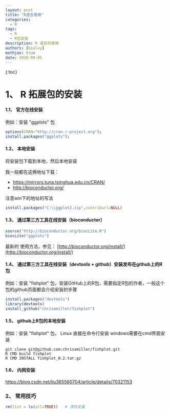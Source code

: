 ```yaml
---
layout: post
title: "R语言使用"
categories: 
  - R
tags: 
  - R
  - R包安装
description: R 语言的使用
authors: [biolxy]
mathjax: true
date: 2018-09-05
---
```



{:toc}






# 1、 R 拓展包的安装

#### 1.1、 官方在线安装
例如：安装 "ggplots" 包
```R
options(CRAN="http://cran.r-project.org");
install.packages("ggplots");
```

#### 1.2、 本地安装

将安装包下载到本地，然后本地安装

我一般都在这俩地址下载：

- https://mirrors.tuna.tsinghua.edu.cn/CRAN/
- http://bioconductor.org/

注意win下的地址的写法

```R
install.packages("C:\\ggplot2.zip",contriburl=NULL)
```

#### 1.3、 通过第三方工具在线安装（bioconductor）

```R
source("http://bioconductor.org/biocLite.R")
biocLite("ggplots")
```
最新的 使用方法，参见：
[http://bioconductor.org/install/](http://bioconductor.org/install/)

#### 1.4、 通过第三方工具在线安装（devtools + github）安装发布在github上的R包

例如：安装 "fishplot" 包，安装GitHub上的R包，需要指定R包的作者，一般这个包的github页面都会介绍安装的步骤  

```R
install.packages("devtools")
library(devtools)
install_github("chrisamiller/fishplot")
```

#### 1.5、 github上R包的本地安装
例如：安装 "fishplot" 包， Linux 直接在命令行安装
windows需要在cmd界面安装
```shell
git clone git@github.com:chrisamiller/fishplot.git
R CMD build fishplot
R CMD INSTALL fishplot_0.2.tar.gz
```


#### 1.6、 内网安装

https://blog.csdn.net/liu365560704/article/details/70321153

### 2、 常用技巧

```R
rm(list = ls(all=TRUE))   # 清除变量
```



